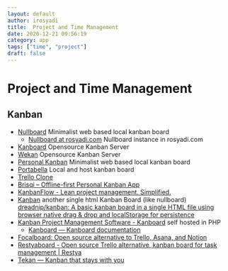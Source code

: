 ```yaml
---
layout: default
author: irosyadi
title:  Project and Time Management
date: 2020-12-21 09:56:19
category: app
tags: ["time", "project"]
draft: false
---
```


# Project and Time Management

## Kanban
- [Nullboard](https://nullboard.io/preview) Minimalist web based local kanban board
    - [Nullboard at rosyadi.com](https://rosyadi.com/kanban/) Nullboard instance in rosyadi.com
- [Kanboard](https://kanboard.org/) Opensource Kanban Server
- [Wekan](https://wekan.github.io/) Opensource Kanban Server
- [Personal Kanban](https://personalkanban.js.org) Minimalist web based local kanban board
- [Portabella](https://portabella.io/) Local and host kanban board
- [Trello Clone](https://github.com/amir734jj/trello-clone-nextjs)
- [Brisqi – Offline-first Personal Kanban App](https://brisqi.com/)
- [KanbanFlow - Lean project management. Simplified.](https://kanbanflow.com/)
- [Kanban](https://sanderdlm.be/kanban/) another single html Kanban Board (like nullboard) [dreadnip/kanban: A basic kanban board in a single HTML file using browser native drag & drop and localStorage for persistence](https://github.com/dreadnip/kanban)
- [Kanban Project Management Software - Kanboard](https://kanboard.org/) self hosted in PHP
    - [Kanboard — Kanboard documentation](https://docs.kanboard.org/en/latest/index.html)
- [Focalboard: Open source alternative to Trello, Asana, and Notion](https://www.focalboard.com/)
- [Restyaboard - Open source Trello alternative, kanban board for task management | Restya](https://restya.com/board)
- [Tekan — Kanban that stays with you](https://ibnishak.github.io/Tesseract/projects/tekan/Tekan.html)